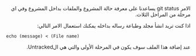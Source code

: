 ﻿<p dir="RTL">
الامر git status يساعدنا على معرفة حالة المشروع والملفات بداخل المشروع وفي اي مرحلة من المراحل الثلاث.
</p>

<p dir="RTL">
اذا كنت تريد انشأ مجلد وطباعة رساله بداخله يمكنك استعمال الامر التالي:
</p>

`echo (message) < (File name)`

<p dir="RTL">
عند إضافة هذا الملف سوف يكون في المرحلة الأولى والتي هي الUntracked.
</p>


